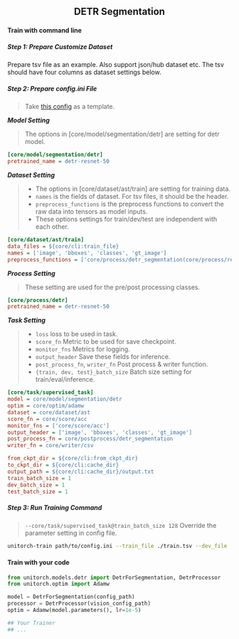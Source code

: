 
<h2 align="Center"> <p> DETR Segmentation </p> </h2>

#### Train with command line
##### Step 1: Prepare Customize Dataset
Prepare tsv file as an example. Also support json/hub dataset etc. The tsv should have four columns as dataset settings below.

##### Step 2: Prepare config.ini File
> Take [this config](https://github.com/fuliucansheng/unitorch/examples/configs/core/segmentation/detr.ini) as a template.

***Model Setting***
> The options in [core/model/segmentation/detr] are setting for detr model.
 

```ini
[core/model/segmentation/detr]
pretrained_name = detr-resnet-50
```

***Dataset Setting***

> * The options in [core/dataset/ast/train] are setting for training data. 
> * `names` is the fields of dataset. For tsv files, it should be the header.
> * `preprocess_functions` is the preprocess functions to convert the raw data into tensors as model inputs.
> * These options settings for train/dev/test are independent with each other.


```ini
[core/dataset/ast/train]
data_files = ${core/cli:train_file}
names = ['image', 'bboxes', 'classes', 'gt_image']
preprocess_functions = ['core/process/detr_segmentation(core/process/read_image(image), core/process/read_image(gt_image), bboxes, classes)']
```

***Process Setting***

> These setting are used for the pre/post processing classes.

```ini
[core/process/detr]
pretrained_name = detr-resnet-50
```

***Task Setting***
> * `loss` loss to be used in task.
> * `score_fn` Metric to be used for save checkpoint.
> * `monitor_fns` Metrics for logging.
> * `output_header` Save these fields for inference.
> * `post_process_fn`, `writer_fn` Post process & writer function.
> * `{train, dev, test}_batch_size` Batch size setting for train/eval/inference.

```ini
[core/task/supervised_task]
model = core/model/segmentation/detr
optim = core/optim/adamw
dataset = core/dataset/ast
score_fn = core/score/acc
monitor_fns = ['core/score/acc']
output_header = ['image', 'bboxes', 'classes', 'gt_image']
post_process_fn = core/postprocess/detr_segmentation
writer_fn = core/writer/csv

from_ckpt_dir = ${core/cli:from_ckpt_dir}
to_ckpt_dir = ${core/cli:cache_dir}
output_path = ${core/cli:cache_dir}/output.txt
train_batch_size = 1
dev_batch_size = 1
test_batch_size = 1

```

##### Step 3: Run Training Command

> `--core/task/supervised_task@train_batch_size 128` Override the parameter setting in config file.

```bash
unitorch-train path/to/config.ini --train_file ./train.tsv --dev_file ./dev.tsv --core/task/supervised_task@train_batch_size 128
```

#### Train with your code

```python
from unitorch.models.detr import DetrForSegmentation, DetrProcessor
from unitorch.optim import Adamw

model = DetrForSegmentation(config_path)
processor = DetrProcessor(vision_config_path)
optim = Adamw(model.parameters(), lr=1e-5)

## Your Trainer
## ...

```